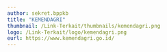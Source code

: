 ```yaml
---
author: sekret.bppkb
title: "KEMENDAGRI"
thumbnail: /Link-Terkait/thumbnails/kemendagri.png
logo: /Link-Terkait/logo/kemendagri.png
eurl: https://www.kemendagri.go.id/
---
```

